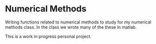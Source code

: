 # Numerical Methods

Writing functions related to numerical methods to study for my numerical methods class. In the class we wrote many of the these in matlab.

This is a work in progress personal project.
